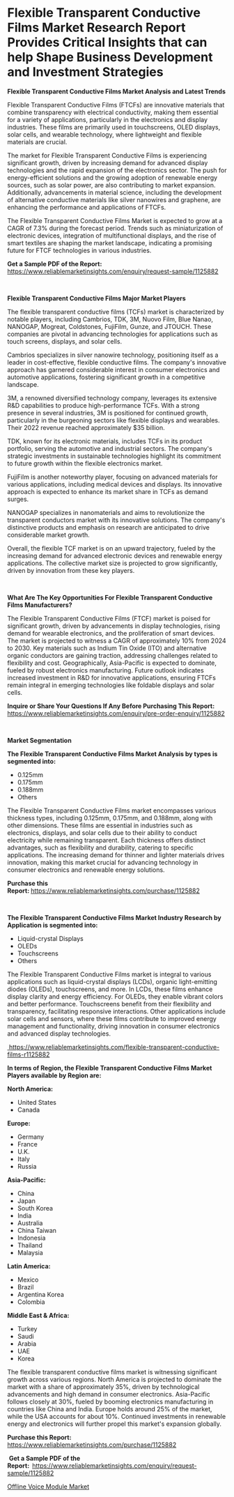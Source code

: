 <p><h1>Flexible Transparent Conductive Films Market Research Report Provides Critical Insights that can help Shape Business Development and Investment Strategies</h1></p><p><strong>Flexible Transparent Conductive Films Market Analysis and Latest Trends</strong></p>
<p><p>Flexible Transparent Conductive Films (FTCFs) are innovative materials that combine transparency with electrical conductivity, making them essential for a variety of applications, particularly in the electronics and display industries. These films are primarily used in touchscreens, OLED displays, solar cells, and wearable technology, where lightweight and flexible materials are crucial.</p><p>The market for Flexible Transparent Conductive Films is experiencing significant growth, driven by increasing demand for advanced display technologies and the rapid expansion of the electronics sector. The push for energy-efficient solutions and the growing adoption of renewable energy sources, such as solar power, are also contributing to market expansion. Additionally, advancements in material science, including the development of alternative conductive materials like silver nanowires and graphene, are enhancing the performance and applications of FTCFs.</p><p>The Flexible Transparent Conductive Films Market is expected to grow at a CAGR of 7.3% during the forecast period. Trends such as miniaturization of electronic devices, integration of multifunctional displays, and the rise of smart textiles are shaping the market landscape, indicating a promising future for FTCF technologies in various industries.</p></p>
<p><strong>Get a Sample PDF of the Report:&nbsp;</strong> <a href="https://www.reliablemarketinsights.com/enquiry/request-sample/1125882?utm_campaign=2179&utm_medium=2&utm_source=Github&utm_content=ia&utm_term=06042025&utm_id=flexible-transparent-conductive-films">https://www.reliablemarketinsights.com/enquiry/request-sample/1125882</a></p>
<p>&nbsp;</p>
<p><strong>Flexible Transparent Conductive Films Major Market Players</strong></p>
<p><p>The flexible transparent conductive films (TCFs) market is characterized by notable players, including Cambrios, TDK, 3M, Nuovo Film, Blue Nanao, NANOGAP, Mogreat, Coldstones, FujiFilm, Gunze, and JTOUCH. These companies are pivotal in advancing technologies for applications such as touch screens, displays, and solar cells.</p><p>Cambrios specializes in silver nanowire technology, positioning itself as a leader in cost-effective, flexible conductive films. The company's innovative approach has garnered considerable interest in consumer electronics and automotive applications, fostering significant growth in a competitive landscape.</p><p>3M, a renowned diversified technology company, leverages its extensive R&D capabilities to produce high-performance TCFs. With a strong presence in several industries, 3M is positioned for continued growth, particularly in the burgeoning sectors like flexible displays and wearables. Their 2022 revenue reached approximately $35 billion.</p><p>TDK, known for its electronic materials, includes TCFs in its product portfolio, serving the automotive and industrial sectors. The company's strategic investments in sustainable technologies highlight its commitment to future growth within the flexible electronics market.</p><p>FujiFilm is another noteworthy player, focusing on advanced materials for various applications, including medical devices and displays. Its innovative approach is expected to enhance its market share in TCFs as demand surges.</p><p>NANOGAP specializes in nanomaterials and aims to revolutionize the transparent conductors market with its innovative solutions. The company's distinctive products and emphasis on research are anticipated to drive considerable market growth.</p><p>Overall, the flexible TCF market is on an upward trajectory, fueled by the increasing demand for advanced electronic devices and renewable energy applications. The collective market size is projected to grow significantly, driven by innovation from these key players.</p></p>
<p>&nbsp;</p>
<p><strong>What Are The Key Opportunities For Flexible Transparent Conductive Films Manufacturers?</strong></p>
<p><p>The Flexible Transparent Conductive Films (FTCF) market is poised for significant growth, driven by advancements in display technologies, rising demand for wearable electronics, and the proliferation of smart devices. The market is projected to witness a CAGR of approximately 10% from 2024 to 2030. Key materials such as Indium Tin Oxide (ITO) and alternative organic conductors are gaining traction, addressing challenges related to flexibility and cost. Geographically, Asia-Pacific is expected to dominate, fueled by robust electronics manufacturing. Future outlook indicates increased investment in R&D for innovative applications, ensuring FTCFs remain integral in emerging technologies like foldable displays and solar cells.</p></p>
<p><strong>Inquire or Share Your Questions If Any Before Purchasing This Report:</strong> <a href="https://www.reliablemarketinsights.com/enquiry/pre-order-enquiry/1125882?utm_campaign=2179&utm_medium=2&utm_source=Github&utm_content=ia&utm_term=06042025&utm_id=flexible-transparent-conductive-films">https://www.reliablemarketinsights.com/enquiry/pre-order-enquiry/1125882</a></p>
<p>&nbsp;</p>
<p><strong>Market Segmentation</strong></p>
<p><strong>The Flexible Transparent Conductive Films Market Analysis by types is segmented into:</strong></p>
<p><ul><li>0.125mm</li><li>0.175mm</li><li>0.188mm</li><li>Others</li></ul></p>
<p><p>The Flexible Transparent Conductive Films market encompasses various thickness types, including 0.125mm, 0.175mm, and 0.188mm, along with other dimensions. These films are essential in industries such as electronics, displays, and solar cells due to their ability to conduct electricity while remaining transparent. Each thickness offers distinct advantages, such as flexibility and durability, catering to specific applications. The increasing demand for thinner and lighter materials drives innovation, making this market crucial for advancing technology in consumer electronics and renewable energy solutions.</p></p>
<p><strong>Purchase this Report:&nbsp;</strong><a href="https://www.reliablemarketinsights.com/purchase/1125882?utm_campaign=2179&utm_medium=2&utm_source=Github&utm_content=ia&utm_term=06042025&utm_id=flexible-transparent-conductive-films">https://www.reliablemarketinsights.com/purchase/1125882</a></p>
<p>&nbsp;</p>
<p><strong>The Flexible Transparent Conductive Films Market Industry Research by Application is segmented into:</strong></p>
<p><ul><li>Liquid-crystal Displays</li><li>OLEDs</li><li>Touchscreens</li><li>Others</li></ul></p>
<p><p>The Flexible Transparent Conductive Films market is integral to various applications such as liquid-crystal displays (LCDs), organic light-emitting diodes (OLEDs), touchscreens, and more. In LCDs, these films enhance display clarity and energy efficiency. For OLEDs, they enable vibrant colors and better performance. Touchscreens benefit from their flexibility and transparency, facilitating responsive interactions. Other applications include solar cells and sensors, where these films contribute to improved energy management and functionality, driving innovation in consumer electronics and advanced display technologies.</p></p>
<p><a href="https://www.reliablemarketinsights.com/flexible-transparent-conductive-films-r1125882?utm_campaign=2179&utm_medium=2&utm_source=Github&utm_content=ia&utm_term=06042025&utm_id=flexible-transparent-conductive-films">&nbsp;https://www.reliablemarketinsights.com/flexible-transparent-conductive-films-r1125882</a></p>
<p><strong>In terms of Region, the Flexible Transparent Conductive Films Market Players available by Region are:</strong></p>
<p>
    <p> <strong> North America: </strong>
        <ul>
            <li>United States</li>
            <li>Canada</li>
        </ul>
        </p> 
    <p> <strong> Europe: </strong>
        <ul>
            <li>Germany</li>
            <li>France</li>
            <li>U.K.</li>
            <li>Italy</li>
            <li>Russia</li>
        </ul>
        </p> 
    <p> <strong> Asia-Pacific: </strong>
        <ul>
            <li>China</li>
            <li>Japan</li>
            <li>South Korea</li>
            <li>India</li>
            <li>Australia</li>
            <li>China Taiwan</li>
            <li>Indonesia</li>
            <li>Thailand</li>
            <li>Malaysia</li>
        </ul>
        </p> 
    <p> <strong> Latin America: </strong>
        <ul>
            <li>Mexico</li>
            <li>Brazil</li>
            <li>Argentina Korea</li>
            <li>Colombia</li>
        </ul>
        </p> 
    <p> <strong> Middle East & Africa: </strong>
        <ul>
            <li>Turkey</li>
            <li>Saudi</li>
            <li>Arabia</li>
            <li>UAE</li>
            <li>Korea</li>
        </ul>
    </p>
    </p>
<p><p>The flexible transparent conductive films market is witnessing significant growth across various regions. North America is projected to dominate the market with a share of approximately 35%, driven by technological advancements and high demand in consumer electronics. Asia-Pacific follows closely at 30%, fueled by booming electronics manufacturing in countries like China and India. Europe holds around 25% of the market, while the USA accounts for about 10%. Continued investments in renewable energy and electronics will further propel this market's expansion globally.</p></p>
<p><strong>Purchase this Report: </strong><a href="https://www.reliablemarketinsights.com/purchase/1125882?utm_campaign=2179&utm_medium=2&utm_source=Github&utm_content=ia&utm_term=06042025&utm_id=flexible-transparent-conductive-films">https://www.reliablemarketinsights.com/purchase/1125882</a></p>
<p>&nbsp;<strong>Get a Sample PDF of the Report:&nbsp;&nbsp;</strong><a href="https://www.reliablemarketinsights.com/enquiry/request-sample/1125882?utm_campaign=2179&utm_medium=2&utm_source=Github&utm_content=ia&utm_term=06042025&utm_id=flexible-transparent-conductive-films">https://www.reliablemarketinsights.com/enquiry/request-sample/1125882</a></p>
<p><strong></strong></p>
<p><p><a href="https://github.com/gerdabatiskzv9/Market-Research-Report-List-1/blob/main/offline-voice-module-market.md?utm_campaign=2179&utm_medium=2&utm_source=Github&utm_content=ia&utm_term=06042025&utm_id=flexible-transparent-conductive-films">Offline Voice Module Market</a></p></p>